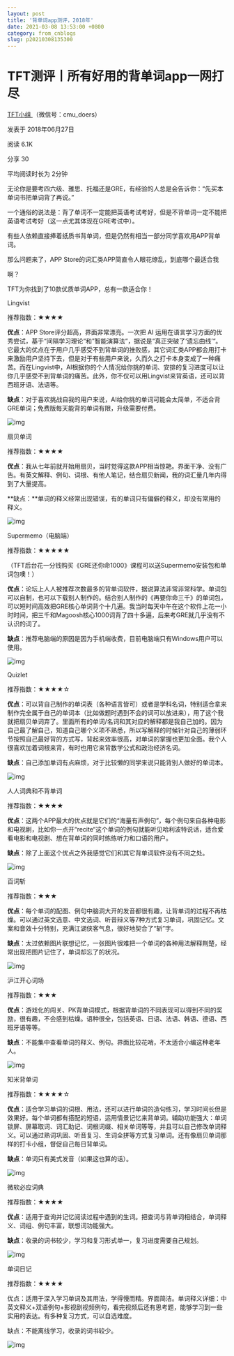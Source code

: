 ```yaml
---
layout: post
title: '背单词app测评，2018年'
date: 2021-03-08 13:53:00 +0800
category: from_cnblogs
slug: p20210308135300
---
```

#  TFT测评丨所有好用的背单词app一网打尽 

[ TFT小组 ](https://posts.careerengine.us/author/5a0ba21bb78a5c3a3bc17a0b/posts) （微信号：cmu_doers） 

发表于 2018年06月27日 

阅读 6.1K 

分享 30 

 

平均阅读时长为 2分钟

无论你是要考四六级、雅思、托福还是GRE，有经验的人总是会告诉你：“先买本单词书把单词背了再说。”

一个通俗的说法是：背了单词不一定能把英语考试考好，但是不背单词一定不能把英语考试考好（这一点尤其体现在GRE考试中）。

有些人依赖直接捧着纸质书背单词，但是仍然有相当一部分同学喜欢用APP背单词。

那么问题来了，APP Store的词汇类APP简直令人眼花缭乱，到底哪个最适合我

啊？

TFT为你找到了10款优质单词APP，总有一款适合你！

Lingvist

推荐指数：★★★★

**优点**：APP Store评分超高，界面非常漂亮。一次把 AI 运用在语言学习方面的优秀尝试，基于“间隔学习理论“和”智能演算法“，据说是“真正突破了‘遗忘曲线’“。它最大的优点在于用户几乎感受不到背单词的挫败感，其它词汇类APP都会用打卡来激励用户坚持下去，但是对于有些用户来说，久而久之打卡本身变成了一种痛苦。而在Lingvist中，AI根据你的个人情况给你挑的单词、安排的复习进度可以让你几乎感受不到背单词的痛苦。此外，你不仅可以用Lingvist来背英语，还可以背西班牙语、法语等。

**缺点**：对于喜欢挑战自我的用户来说，AI给你挑的单词可能会太简单，不适合背GRE单词；免费版每天能背的单词有限，升级需要付费。

![img](https://static.careerengine.us/api/aov2/https%3A_%7C__%7C_mmbiz.qpic.cn_%7C_mmbiz_png_%7C_KEXBp45xfJxfar6USZz4KwxnvAh1aLDdlgpNA8w2qZZIYkoyWR75MDcsZtVE94KpzuNYgRYDUs8spXFxdViaf9Q_%7C_640)

扇贝单词

推荐指数：★★★★

**优点**：我从七年前就开始用扇贝，当时觉得这款APP相当惊艳。界面干净、没有广告。有英文解释、例句、词根、有他人笔记，结合扇贝新闻，我的词汇量几年内得到了大量提高。

**缺点：**单词的释义经常出现错误，有的单词只有偏僻的释义，却没有常用的释义。

![img](https://static.careerengine.us/api/aov2/https%3A_%7C__%7C_mmbiz.qpic.cn_%7C_mmbiz_jpg_%7C_KEXBp45xfJzxfydJdlGsnEdEQ7fhPWuOYic9yiaibSmEVWVTnoBsJmXP7n05d0zAsffQrtmDYlfRsxNo2eNJ3rTibQ_%7C_640)

Supermemo（电脑端）

推荐指数：★★★★★

（TFT后台花一分钱购买《GRE还你命1000》课程可以送Supermemo安装包和单词包噢！）

**优点**：论坛上人人被推荐次数最多的背单词软件，据说算法非常非常科学。单词包可以自制，也可以下载别人制作的。结合别人制作的《再要你命三千》的单词包，可以短时间高效把GRE核心单词背个十几遍。我当时每天中午在这个软件上花一小时时间，把三千和Magoosh核心1000词背了四十多遍，后来考GRE就几乎没有不认识的词了。

**缺点**：推荐电脑端的原因是因为手机端收费，目前电脑端只有Windows用户可以使用。

![img](https://static.careerengine.us/api/aov2/https%3A_%7C__%7C_mmbiz.qpic.cn_%7C_mmbiz_png_%7C_KEXBp45xfJxfar6USZz4KwxnvAh1aLDdPHmGQ9T2l3GxouRgg67iaAZMsvp4U7doWGV7voQ5VZiakA0rhFDGhzag_%7C_640)

Quizlet

推荐指数：★★★★☆

**优点**：可以背自己制作的单词表（各种语言皆可）或者是学科名词，特别适合拿来制作完全属于自己的单词本（比如做题时遇到不会的词可以放进来），用了这个我就把扇贝单词弃了。里面所有的单词/名词和其对应的解释都是我自己加的。因为自己最了解自己，知道自己哪个义项不熟悉，所以写解释的时候针对自己的薄弱环节按照自己最好背的方式写，背起来效率很高，对单词的掌握也更加全面。我个人很喜欢加着词根来背，有时也用它来背数学公式和政治经济名词。

**缺点**：自己添加单词有点麻烦，对于比较懒的同学来说只能背别人做好的单词本。

![img](https://static.careerengine.us/api/aov2/https%3A_%7C__%7C_mmbiz.qpic.cn_%7C_mmbiz_jpg_%7C_KEXBp45xfJxfar6USZz4KwxnvAh1aLDdJDG9xPAOwee5a3bibuBFUMUDhbDPnicSfTcYMaUufQ2TOvabmuTsqpQQ_%7C_640)

人人词典和不背单词

推荐指数：★★★★

**优点**：这两个APP最大的优点就是它们的“海量有声例句”，每个例句来自各种电影和电视剧，比如你一点开“recite“这个单词的例句就能听见哈利波特说话，适合爱看电影和电视剧、想在背单词的同时练练听力和口语的用户。

**缺点**：除了上面这个优点之外我感觉它们和其它背单词软件没有不同之处。

![img](https://static.careerengine.us/api/aov2/https%3A_%7C__%7C_mmbiz.qpic.cn_%7C_mmbiz_jpg_%7C_KEXBp45xfJxfar6USZz4KwxnvAh1aLDdLAkHsuznhKewDwlkeNcoJzaicSF7cLO4OJhsXtIPI8icWfnW5ORuLusQ_%7C_640)

百词斩

推荐指数：★★★

**优点**：每个单词的配图、例句中脑洞大开的发音都很有趣，让背单词的过程不再枯燥。可以通过英文选意、中文选词、听音辩义等7种方式复习单词，巩固记忆。文案和音效十分特别，充满江湖侠客气息，很好地契合了“斩”字。

**缺点**：太过依赖图片联想记忆，一张图片很难把一个单词的各种用法解释荆楚，经常出现把图片记住了，单词却忘了的状况。

![img](https://static.careerengine.us/api/aov2/https%3A_%7C__%7C_mmbiz.qpic.cn_%7C_mmbiz_jpg_%7C_KEXBp45xfJzxfydJdlGsnEdEQ7fhPWuO1lkOoD4QzawrdTvLuo0S4wIFskCNktI1SAxrHHFpY1MBCfSwo1GNXw_%7C_640)

沪江开心词场

推荐指数：★★★

**优点**：游戏化的闯关、PK背单词模式，根据背单词的不同表现可以得到不同的奖励，很有趣，不会感到枯燥。语种很全，包括英语、日语、法语、韩语、德语、西班牙语等等。

**缺点**：不能集中查看单词的释义、例句。界面比较花哨，不太适合小编这种老年人。

![img](https://static.careerengine.us/api/aov2/https%3A_%7C__%7C_mmbiz.qpic.cn_%7C_mmbiz_jpg_%7C_KEXBp45xfJzxfydJdlGsnEdEQ7fhPWuOPIpNrhkL2afibNEJAW5WrzNIqEiaeA8qicQU6N1CG54v2OUmchD2ibPK3g_%7C_640)

知米背单词

推荐指数：★★★★☆

**优点**：适合学习单词的词根、用法，还可以进行单词的造句练习，学习时间长但是效果好。每个单词都有搭配的短语，运用情景记忆来背单词。辅助功能强大：单词锁屏、屏幕取词、词汇助记、词根词缀、相关单词等等，并且可以自己修改单词释义。可以通过熟词巩固、听音复习、生词全拼等方式复习单词。还有像扇贝单词那样的打卡小组，督促自己每日背单词。

**缺点**：单词只有美式发音（如果这也算的话）。

![img](https://static.careerengine.us/api/aov2/https%3A_%7C__%7C_mmbiz.qpic.cn_%7C_mmbiz_jpg_%7C_KEXBp45xfJzxfydJdlGsnEdEQ7fhPWuOFjeSzAVXdYPJDVibUtTnJbkuHfASoOaKuPO4rSH9GGjhXxiaRwFNxc1A_%7C_640)

微软必应词典

推荐指数：★★★★

**优点**：适用于查询并记忆阅读过程中遇到的生词。把查词与背单词相结合，单词释义、词组、例句丰富，联想词功能强大。

**缺点**：收录的词书较少，学习和复习形式单一，复习进度需要自己规划。

![img](https://static.careerengine.us/api/aov2/https%3A_%7C__%7C_mmbiz.qpic.cn_%7C_mmbiz_jpg_%7C_KEXBp45xfJzxfydJdlGsnEdEQ7fhPWuOqE8bjsvOG3z7z3qHOPByXXdJiarticU69586ZyygubqfZiakVCOKtxnIg_%7C_640)

单词日记

推荐指数：★★★★

优点：适用于深入学习单词及其用法，学得慢而精。界面简洁。单词释义详细：中英文释义+双语例句+影视剧视频例句，看完视频后还有思考题，能够学习到一些实用的表达。有多种复习方式，可以自选难度。

缺点：不能离线学习，收录的词书较少。

![img](https://static.careerengine.us/api/aov2/https%3A_%7C__%7C_mmbiz.qpic.cn_%7C_mmbiz_jpg_%7C_KEXBp45xfJzxfydJdlGsnEdEQ7fhPWuOLdNuxXvo97YibjveBgc5WicvNDa0vKibSzjfE52Lu1lfVBibEuG5XHqlsQ_%7C_640)
